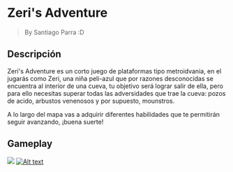 # Zeri's Adventure
> By Santiago Parra :D

## Descripción
Zeri's Adventure es un corto juego de plataformas tipo metroidvania, en el jugarás como Zeri, una niña peli-azul
que por razones desconocidas se encuentra al interior de una cueva, tu objetivo será lograr salir de ella, pero para
ello necesitas superar todas las adversidades que trae la cueva: pozos de acido, arbustos venenosos y por supuesto, mounstros.

A lo largo del mapa vas a adquirir diferentes habilidades que te permitirán seguir avanzando, ¡buena suerte!


## Gameplay
[![](https://markdown-videos.deta.dev/youtube/cMdAMpP4f-E)](https://www.youtube.com/watch?v=cMdAMpP4f-E)
[![Alt text](https://img.youtube.com/vi/cMdAMpP4f-E/0.jpg)](https://www.youtube.com/watch?v=cMdAMpP4f-E)
